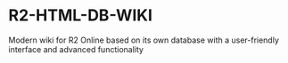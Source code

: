 # R2-HTML-DB-WIKI
 Modern wiki for R2 Online based on its own database with a user-friendly interface and advanced functionality 
